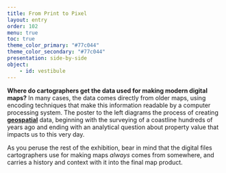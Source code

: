 ```yaml
---
title: From Print to Pixel
layout: entry
order: 102
menu: true
toc: true
theme_color_primary: "#77c044"
theme_color_secondary: "#77c044"
presentation: side-by-side
object:
    - id: vestibule
---
```


**Where do cartographers get the data used for making modern digital maps?** In many cases, the data comes directly from older maps, using encoding techniques that make this information readable by a computer processing system. The poster to the left diagrams the process of creating **<a class="gloss" href="../../../glossary">geospatial</a>** data, beginning with the surveying of a coastline hundreds of years ago and ending with an analytical question about property value that impacts us to this very day.

As you peruse the rest of the exhibition, bear in mind that the digital files cartographers use for making maps *always* comes from somewhere, and carries a history and context with it into the final map product.